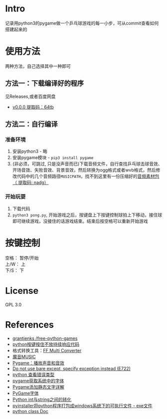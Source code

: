 # Intro
记录用python3的pygame做一个乒乓球游戏的每一小步，可从commit查看如何搭建起来的
# 使用方法
两种方法，自己选择其中一种即可
## 方法一：下载编译好的程序
见Releases,或者百度网盘
- [v0.0.0   提取码：64tb](https://pan.baidu.com/s/1gXiZ7HI2S1RdpVGpFuLWZg)

## 方法二：自行编译
### 准备环境
1. 安装python3 - 略
2. 安装pygame模块 - `pip3 install pygame`
3. (非必须，可跳过, 只是没声音而已)下载音频文件，自行查找乒乓球击球音效、开场音效、失败音效、背景音效，然后转换为ogg格式或者wvb格式，然后修改代码中的几个音频路径`MUSICPATH`，找不到这里有一份压缩好的[音频素材包（ 提取码: nadg）](https://pan.baidu.com/s/10R6ryFxi_YD-UpVQpiHsiQ)
### 开始玩耍
1. 下载代码
2. `python3 pong.py`, 开始游戏之后，按键盘上下按键控制球拍上下移动，接住球即可继续游戏，没接住的话游戏结束。结束后按空格可以重新开始游戏
# 按键控制
空格： 暂停/开始  
上/W： 上  
下/S： 下
# License
GPL 3.0
# References
- [ grantjenks /free-python-games ](https://github.com/grantjenks/free-python-games)
- [python按键按住不放持续响应代码](https://blog.csdn.net/baidu_39560388/article/details/84612605)
- 格式转换工具：[FF Multi Converter](https://github.com/ilstam/FF-Multi-Converter)
- [魔音MUSIC](http://moyimusic.com/)
- [Pygame：播放声音和音效](https://blog.csdn.net/w15977858408/article/details/104283348)
- [Do not use bare except, specify exception instead (E722)](https://www.flake8rules.com/rules/E722.html)
- [python 查看错误类型](https://blog.csdn.net/weixin_44737399/article/details/89092300)
- [pygame获取系统中的字体](https://blog.csdn.net/weixin_45951701/article/details/107425502)
- [Pygame添加静态文字详解](https://blog.csdn.net/cool99781/article/details/106752516)
- [PyGame字体](https://blog.csdn.net/Hubz131/article/details/86740969)
- [Python int与string之间的转化](https://www.cnblogs.com/nzbbody/p/3581048.html)
- [pyinstaller将python程序打包成windows系统下的可执行文件 - exe文件](https://blog.csdn.net/weixin_43031092/article/details/109162262)
- [python class Doc](https://docs.python.org/zh-cn/3/tutorial/classes.html)

